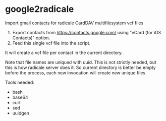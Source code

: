 # google2radicale
Import gmail contacts for radicale CardDAV multifilesystem vcf files

1. Export contacts from https://contacts.google.com/ using "vCard (for iOS Contacts)" option.
2. Feed this single vcf file into the script.

It will create a vcf file per contact in the current directory.

Note that file names are uniqued with uuid. This is not strictly needed, but this is how
radicale server does it. So current directory is better be empty before the process, each
new invocation will create new unique files.

Tools needed:
- bash
- base64
- curl
- sed
- uuidgen
